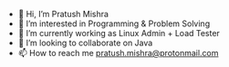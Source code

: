 - 👋 Hi, I’m Pratush Mishra
- 👀 I’m interested in Programming & Problem Solving
- 🌱 I’m currently working as Linux Admin + Load Tester 
- 💞️ I’m looking to collaborate on Java
- 📫 How to reach me pratush.mishra@protonmail.com

<!---
pratushdevelopment/pratushdevelopment is a ✨ special ✨ repository because its `README.md` (this file) appears on your GitHub profile.
You can click the Preview link to take a look at your changes.
--->
